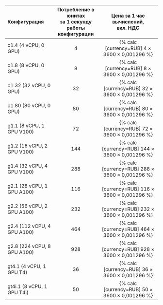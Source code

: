| Конфигурация | Потребление в юнитах<br> за 1 секунду<br> работы конфигурации | Цена за 1 час <br>вычислений, <br>вкл. НДС |
|:---|:---:|:---:|
| c1.4 (4 vCPU, 0 GPU) | 4 | {% calc [currency=RUB] 4 × 3600 × 0,001296 %} |
| c1.8 (8 vCPU, 0 GPU) | 8 | {% calc [currency=RUB] 8 × 3600 × 0,001296 %} |
| c1.32 (32 vCPU, 0 GPU) | 32 | {% calc [currency=RUB] 32 × 3600 × 0,001296 %} |
| c1.80 (80 vCPU, 0 GPU) | 80 | {% calc [currency=RUB] 80 × 3600 × 0,001296 %} |
| g1.1 (8 vCPU, 1 GPU V100) | 72 | {% calc [currency=RUB] 72 × 3600 × 0,001296 %} |
| g1.2 (16 vCPU, 2 GPU V100) | 144 | {% calc [currency=RUB] 144 × 3600 × 0,001296 %} |
| g1.4 (32 vCPU, 4 GPU V100) | 288 | {% calc [currency=RUB] 288 × 3600 × 0,001296 %} |
| g2.1 (28 vCPU, 1 GPU A100) | 116 | {% calc [currency=RUB] 116 × 3600 × 0,001296 %} |
| g2.2 (56 vCPU, 2 GPU A100) | 232 | {% calc [currency=RUB] 232 × 3600 × 0,001296 %} |
| g2.4 (112 vCPU, 4 GPU A100) | 464 | {% calc [currency=RUB] 464 × 3600 × 0,001296 %} |
| g2.8 (224 vCPU, 8 GPU A100) | 928 | {% calc [currency=RUB] 928 × 3600 × 0,001296 %} |
| gt4.1 (4 vCPU, 1 GPU T4) | 36 | {% calc [currency=RUB] 36 × 3600 × 0,001296 %} |
| gt4i.1 (8 vCPU, 1 GPU T4i) | 50 | {% calc [currency=RUB] 50 × 3600 × 0,001296 %} |